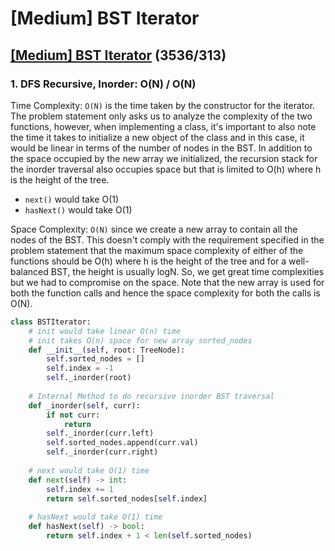 # \[Medium\] BST Iterator

## [\[Medium\] BST Iterator](https://leetcode.com/problems/binary-search-tree-iterator/)       \(3536/313\)

### 1. DFS Recursive, Inorder:   O\(N\) / O\(N\)

Time Complexity: `O(N)` is the time taken by the constructor for the iterator. The problem statement only asks us to analyze the complexity of the two functions, however, when implementing a class, it's important to also note the time it takes to initialize a new object of the class and in this case, it would be linear in terms of the number of nodes in the BST. In addition to the space occupied by the new array we initialized, the recursion stack for the inorder traversal also occupies space but that is limited to O\(h\) where h is the height of the tree.

* `next()` would take O\(1\)
* `hasNext()` would take O\(1\)

Space Complexity: `O(N)` since we create a new array to contain all the nodes of the BST. This doesn't comply with the requirement specified in the problem statement that the maximum space complexity of either of the functions should be O\(h\) where h is the height of the tree and for a well-balanced BST, the height is usually logN. So, we get great time complexities but we had to compromise on the space. Note that the new array is used for both the function calls and hence the space complexity for both the calls is O\(N\).

```python
class BSTIterator:
    # init would take linear O(n) time
    # init takes O(n) space for new array sorted_nodes
    def __init__(self, root: TreeNode):
        self.sorted_nodes = []
        self.index = -1
        self._inorder(root)
    
    # Internal Method to do recursive inorder BST traversal
    def _inorder(self, curr):
        if not curr:
            return       
        self._inorder(curr.left)
        self.sorted_nodes.append(curr.val)
        self._inorder(curr.right)
    
    # next would take O(1) time
    def next(self) -> int:
        self.index += 1
        return self.sorted_nodes[self.index]
    
    # hasNext would take O(1) time
    def hasNext(self) -> bool:
        return self.index + 1 < len(self.sorted_nodes)
```

